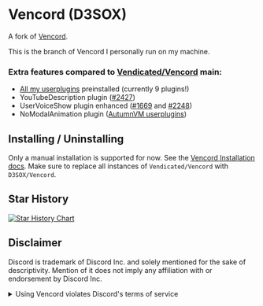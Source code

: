 # Vencord (D3SOX)

A fork of [Vencord](https://github.com/Vendicated/Vencord).

This is the branch of Vencord I personally run on my machine.

### Extra features compared to [Vendicated/Vencord](https://github.com/Vendicated/Vencord) main:
- [All my userplugins](https://github.com/D3SOX/vencord-userplugins) preinstalled (currently 9 plugins!)
- YouTubeDescription plugin ([#2427](https://github.com/Vendicated/Vencord/pull/2427))
- UserVoiceShow plugin enhanced ([#1669](https://github.com/Vendicated/Vencord/pull/1669) and [#2248](https://github.com/Vendicated/Vencord/pull/2248))
- NoModalAnimation plugin ([AutumnVM userplugins](https://github.com/AutumnVN/userplugins/))

## Installing / Uninstalling

Only a manual installation is supported for now. See the [Vencord Installation docs](https://docs.vencord.dev/installing/). Make sure to replace all instances of `Vendicated/Vencord` with `D3SOX/Vencord`.

## Star History

<a href="https://star-history.com/#D3SOX/Vencord&Timeline">
  <picture>
    <source media="(prefers-color-scheme: dark)" srcset="https://api.star-history.com/svg?repos=D3SOX/Vencord&type=Timeline&theme=dark" />
    <source media="(prefers-color-scheme: light)" srcset="https://api.star-history.com/svg?repos=D3SOX/Vencord&type=Timeline" />
    <img alt="Star History Chart" src="https://api.star-history.com/svg?repos=D3SOX/Vencord&type=Timeline" />
  </picture>
</a>

## Disclaimer

Discord is trademark of Discord Inc. and solely mentioned for the sake of descriptivity.
Mention of it does not imply any affiliation with or endorsement by Discord Inc.

<details>
<summary>Using Vencord violates Discord's terms of service</summary>

Client modifications are against Discord’s Terms of Service.

However, Discord is pretty indifferent about them and there are no known cases of users getting banned for using client mods! So you should generally be fine as long as you don’t use any plugins that implement abusive behaviour. But no worries, all inbuilt plugins are safe to use!

Regardless, if your account is very important to you and it getting disabled would be a disaster for you, you should probably not use any client mods (not exclusive to Vencord), just to be safe

Additionally, make sure not to post screenshots with Vencord in a server where you might get banned for it

</details>
